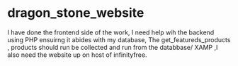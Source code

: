 # dragon_stone_website

I have done the frontend side of the work, I need help wih the backend using PHP ensuirng it abides with my database,  The get_featureds_products , products should run be collected and run from the databbase/ XAMP ,I also need the website up on host of infinityfree. 
